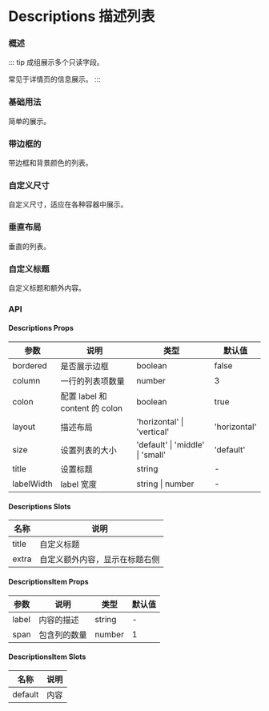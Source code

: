 # Descriptions 描述列表

### 概述

::: tip 
成组展示多个只读字段。

常见于详情页的信息展示。
:::

### 基础用法

简单的展示。

<demo src="../demos/descriptions/descriptions-01-base.vue"></demo>

### 带边框的

带边框和背景颜色的列表。

<demo src="../demos/descriptions/descriptions-02-border.vue"></demo>

### 自定义尺寸

自定义尺寸，适应在各种容器中展示。

<demo src="../demos/descriptions/descriptions-03-size.vue"></demo>

### 垂直布局

垂直的列表。

<demo src="../demos/descriptions/descriptions-04-vertical.vue"></demo>

### 自定义标题

自定义标题和额外内容。

<demo src="../demos/descriptions/descriptions-05-custom.vue"></demo>

### API

#### Descriptions Props

| 参数 | 说明 | 类型 | 默认值 |
| --- | --- | --- | --- |
| bordered | 是否展示边框 | boolean | false |
| column | 一行的列表项数量 | number | 3 |
| colon | 配置 label 和 content 的 colon | boolean | true |
| layout | 描述布局 | 'horizontal' \| 'vertical' | 'horizontal' |
| size | 设置列表的大小 | 'default' \| 'middle' \| 'small' | 'default' |
| title | 设置标题 | string | - |
| labelWidth | label 宽度 | string \| number | - |

#### Descriptions Slots

| 名称 | 说明 |
| --- | --- |
| title | 自定义标题 |
| extra | 自定义额外内容，显示在标题右侧 |

#### DescriptionsItem Props

| 参数 | 说明 | 类型 | 默认值 |
| --- | --- | --- | --- |
| label | 内容的描述 | string | - |
| span | 包含列的数量 | number | 1 |

#### DescriptionsItem Slots

| 名称 | 说明 |
| --- | --- |
| default | 内容 | 